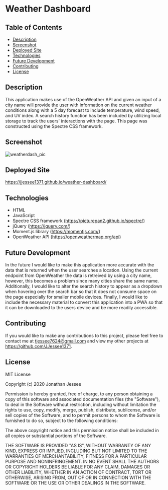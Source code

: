 # Weather Dashboard

## Table of Contents
* [Description](#Description)
* [Screenshot](#Screenshot)
* [Deployed Site](#Deployed_Site)
* [Technologies](#Technologies)
* [Future Development](#Future-Development)
* [Contributing](#Contributing)
* [License](#License)

## Description
This application makes use of the OpenWeather API and given an input of a city name 
will provide the user with information on the current weather conditions along with a 5 day 
forecast to include temperature, wind speed, and UV index. A search history function has been included by utilizing local storage to track
the users' interactions with the page. This page was constructed using the Spectre CSS framework. 

## Screenshot
![weatherdash_pic](https://user-images.githubusercontent.com/66571617/105443083-2db1b400-5c28-11eb-95f6-0a9cf7852c73.PNG)

## Deployed Site
https://jjessee1371.github.io/weather-dashboard/

## Technologies 
* HTML
* JavaScript
* Spectre CSS framework (https://picturepan2.github.io/spectre/)
* jQuery (https://jquery.com/) 
* Moment.js library (https://momentjs.com/)
* OpenWeather API (https://openweathermap.org/api)

## Future Development
In the future I would like to make this application more accurate with the data that is returned when the user searches a location. 
Using the current endpoint from OpenWeather the data is retreived by using a city name, however, this becomes a problem since many cities
share the same name. Additionally, I would like to alter the search history to appear as a dropdown when hovering over the search
bar so that it does not consume space on the page especially for smaller mobile devices. Finally, I would like to include the necessary 
material to convert this application into a PWA so that it can be downloaded to the users device and be more readily accessible.  

## Contributing
If you would like to make any contributions to this project, please feel free to contact
me at tjessee7624@gmail.com and view my other projects at https://github.com/JJessee1371.

## License
MIT License

Copyright (c) 2020 Jonathan Jessee

Permission is hereby granted, free of charge, to any person obtaining a copy
of this software and associated documentation files (the "Software"), to deal
in the Software without restriction, including without limitation the rights
to use, copy, modify, merge, publish, distribute, sublicense, and/or sell
copies of the Software, and to permit persons to whom the Software is
furnished to do so, subject to the following conditions:

The above copyright notice and this permission notice shall be included in all
copies or substantial portions of the Software.

THE SOFTWARE IS PROVIDED "AS IS", WITHOUT WARRANTY OF ANY KIND, EXPRESS OR
IMPLIED, INCLUDING BUT NOT LIMITED TO THE WARRANTIES OF MERCHANTABILITY,
FITNESS FOR A PARTICULAR PURPOSE AND NONINFRINGEMENT. IN NO EVENT SHALL THE
AUTHORS OR COPYRIGHT HOLDERS BE LIABLE FOR ANY CLAIM, DAMAGES OR OTHER
LIABILITY, WHETHER IN AN ACTION OF CONTRACT, TORT OR OTHERWISE, ARISING FROM,
OUT OF OR IN CONNECTION WITH THE SOFTWARE OR THE USE OR OTHER DEALINGS IN THE
SOFTWARE.